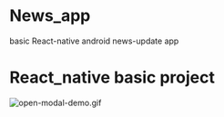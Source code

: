 # News_app
basic React-native android news-update app

<h1>React_native basic project</h1>

<img src="/video/news.gif" alt="open-modal-demo.gif">

